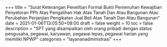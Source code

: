 +++
title = "Surat Keterangan Penelitian Formal Bukti Pemenuhan Kewajiban Penyetoran PPh Atas Pengalihan Hak Atas Tanah Dan Atau Bangunan Atau Perubahan Perjanjian Pengikatan Jual Beli Atas Tanah Dan Atau Bangunan"
date = 2021-01-06T13:05:50+08:00
draft = false
weight = 10
toc = false
description = "SPT yang disampaikan oleh orang pribadi dengan status pengusaha, pegawai, karyawan, pegawai lepas, pegawai harian yang memiliki NPWP"
categories = "layananadministrasi"
+++

